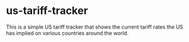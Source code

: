 # us-tariff-tracker
This is a simple US tariff tracker that shows the current tariff rates the US has implied on various countries around the world. 
